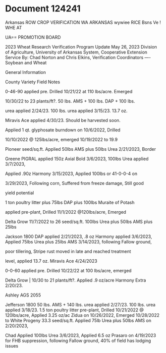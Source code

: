 # Document 124241

Arkansas
ROW CROP VERIFICATION WA ARKANSAS
wywiee RICE Bsns Ve ! WHE AT

UA== PROMOTION BOARD

2023 Wheat Research Verification Program Update
May 26, 2023
Division of Agriculture, University of Arkansas System, Cooperative Extension Service
By: Chad Norton and Chris Elkins, Verification Coordinators —- Soybean and Wheat

General Information

County Variety Field Notes

0-46-90 applied pre. Drilled 10/21/22 at 110 lbs/acre. Emerged

10/30/22 to 23 plants/ft?. 50 Ibs. AMS + 100 Ibs. DAP + 100 Ibs.

urea applied 2/24/23. 100 lbs. urea applied 3/15/23. 13.7 oz.

Miravis Ace applied 4/30/23. Should be harvested soon.

Applied 1 qt. glyphosate burndown on 10/6/2022, Drilled

10/10/2022 @ 125lbs/acre, emerged 10/19/2022 to 19.9

Pioneer seed/sq.ft. Applied 50lbs AMS plus 50lbs Urea 2/21/2023, Border

Greene PIGRAL applied 150z Axial Bold 3/6/2023, 100lbs Urea applied 3/7/2023,

Applied .90z Harmony 3/15/2023, Applied 100lbs or 41-0-0-4 on

3/29/2023, Following corn, Suffered from freeze damage, Still good

yield potential

1 ton poultry litter plus 75lbs DAP plus 100Ibs Muraite of Potash

applied pre-plant, Drilled 11/1/2022 @120lbs/acre, Emerged

Delta Grow 11/7/2022 to 26 seed/sq.ft. 100Ibs Urea plus 50Ibs AMS plus 25lbs

Jackson 1800 DAP applied 2/21/2023, .8 oz Harmony applied 3/6/2023, Applied
75lbs Urea plus 25lbs AMS 3/14/2023, following Fallow ground,

poor tillering, Stripe rust moved in late and reached treatment

level, applied 13.7 oz. Miravis Ace 4/24/2023

0-0-60 applied pre. Drilled 10/22/22 at 100 Ibs/acre, emerged

Delta Grow | 10/30 to 21 plants/ft?. Applied .9 oz/acre Harmony Extra 2/20/23.

Ashley AGS 2055

Jefferson 1800 50 lbs. AMS + 140 lbs. urea applied 2/27/23. 100 Ibs. urea applied
3/18/23.
1.5 ton poultry litter pre-plant, Drilled 10/21/2022 @ 120lbs/acre,
Applied 3.25 oz/ac Zidua on 10/26/2022, Emerged 10/28/2022 to
White Progeny 33.3 seed/sq.ft. Applied 75lb Urea plus 50lbs AMS on 2/20/2023,

Chad Applied 100lbs Urea 3/6/2023, Applied 6.5 oz Prasaro on
4/19/2023 for FHB suppression, following Fallow ground, 40% of
field has lodging issues